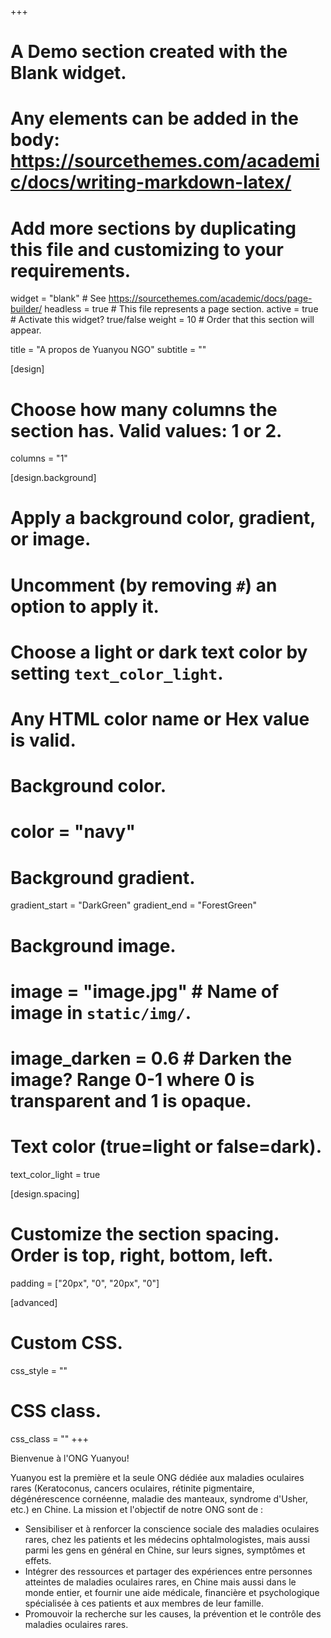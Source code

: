 +++
# A Demo section created with the Blank widget.
# Any elements can be added in the body: https://sourcethemes.com/academic/docs/writing-markdown-latex/
# Add more sections by duplicating this file and customizing to your requirements.

widget = "blank"  # See https://sourcethemes.com/academic/docs/page-builder/
headless = true  # This file represents a page section.
active = true  # Activate this widget? true/false
weight = 10  # Order that this section will appear.

title = "A propos de Yuanyou NGO"
subtitle = ""

[design]
  # Choose how many columns the section has. Valid values: 1 or 2.
  columns = "1"

[design.background]
  # Apply a background color, gradient, or image.
  #   Uncomment (by removing `#`) an option to apply it.
  #   Choose a light or dark text color by setting `text_color_light`.
  #   Any HTML color name or Hex value is valid.

  # Background color.
  # color = "navy"
  
  # Background gradient.
  gradient_start = "DarkGreen"
  gradient_end = "ForestGreen"
  
  # Background image.
  # image = "image.jpg"  # Name of image in `static/img/`.
  # image_darken = 0.6  # Darken the image? Range 0-1 where 0 is transparent and 1 is opaque.

  # Text color (true=light or false=dark).
  text_color_light = true

[design.spacing]
  # Customize the section spacing. Order is top, right, bottom, left.
  padding = ["20px", "0", "20px", "0"]

[advanced]
 # Custom CSS. 
 css_style = ""
 
 # CSS class.
 css_class = ""
+++

Bienvenue à l'ONG Yuanyou!

Yuanyou est la première et la seule ONG dédiée aux maladies oculaires rares (Keratoconus, cancers oculaires, rétinite pigmentaire, dégénérescence cornéenne, maladie des manteaux, syndrome d'Usher, etc.) en Chine. La mission et l'objectif de notre ONG sont de :

- Sensibiliser et à renforcer la conscience sociale des maladies oculaires rares, chez les patients et les médecins ophtalmologistes, mais aussi parmi les gens en général en Chine, sur leurs signes, symptômes et effets.
- Intégrer des ressources et partager des expériences entre personnes atteintes de maladies oculaires rares, en Chine mais aussi dans le monde entier, et fournir une aide médicale, financière et psychologique spécialisée à ces patients et aux membres de leur famille.
- Promouvoir la recherche sur les causes, la prévention et le contrôle des maladies oculaires rares.
